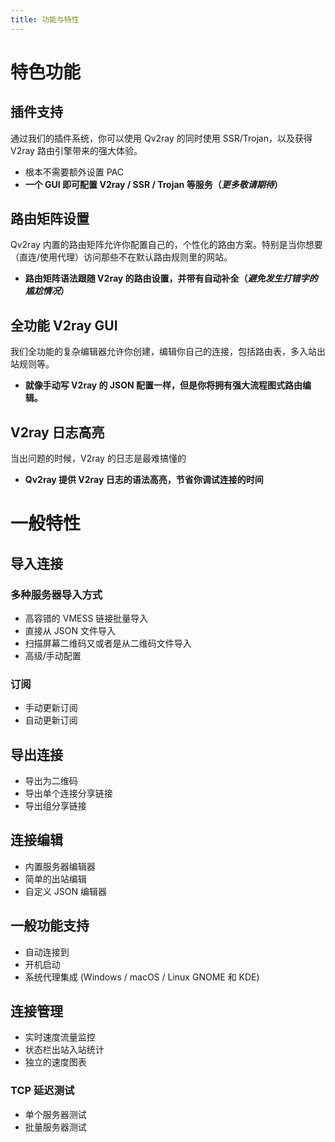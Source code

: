 ```yaml
---
title: 功能与特性
---
```


# 特色功能

## 插件支持

通过我们的插件系统，你可以使用 Qv2ray 的同时使用 SSR/Trojan，以及获得 V2ray 路由引擎带来的强大体验。

- 根本不需要额外设置 PAC
- **一个 GUI 即可配置 V2ray / SSR / Trojan 等服务（_更多敬请期待_）**

## 路由矩阵设置

Qv2ray 内置的路由矩阵允许你配置自己的，个性化的路由方案。特别是当你想要（直连/使用代理）访问那些不在默认路由规则里的网站。

- **路由矩阵语法跟随 V2ray 的路由设置，并带有自动补全（_避免发生打错字的尴尬情况_）**

## 全功能 V2ray GUI

我们全功能的复杂编辑器允许你创建，编辑你自己的连接，包括路由表，多入站出站规则等。

- **就像手动写 V2ray 的 JSON 配置一样，但是你将拥有强大流程图式路由编辑。**

## V2ray 日志高亮

当出问题的时候，V2ray 的日志是最难搞懂的

- **Qv2ray 提供 V2ray 日志的语法高亮，节省你调试连接的时间**

# 一般特性

## 导入连接

### 多种服务器导入方式

- 高容错的 VMESS 链接批量导入
- 直接从 JSON 文件导入
- 扫描屏幕二维码又或者是从二维码文件导入
- 高级/手动配置

### 订阅

- 手动更新订阅
- 自动更新订阅

## 导出连接

- 导出为二维码
- 导出单个连接分享链接
- 导出组分享链接

## 连接编辑

- 内置服务器编辑器
- 简单的出站编辑
- 自定义 JSON 编辑器

## 一般功能支持

- 自动连接到
- 开机启动
- 系统代理集成 (Windows / macOS / Linux GNOME 和 KDE)

## 连接管理

- 实时速度流量监控
- 状态栏出站入站统计
- 独立的速度图表

### TCP 延迟测试

- 单个服务器测试
- 批量服务器测试
